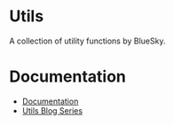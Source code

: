 # Utils

A collection of utility functions by BlueSky.

# Documentation

- [Documentation](https://bluesky-llc.github.io/open-source/modules/Utils.html)
- [Utils Blog Series](https://medium.com/@hansoksendahl/list/ts-utils-f1f203266a0b)
